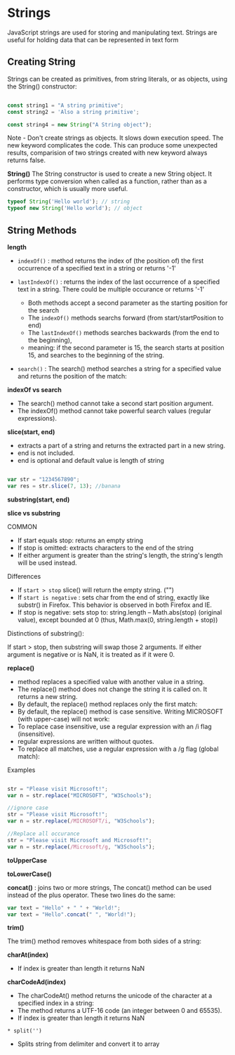 
# Strings

JavaScript strings are used for storing and manipulating text. Strings are useful for holding data that can be represented in text form

## Creating String

Strings can be created as primitives, from string literals, or as objects, using the String() constructor:

```js

const string1 = "A string primitive";
const string2 = 'Also a string primitive';

const string4 = new String("A String object");

```

Note - Don't create strings as objects. It slows down execution speed. The new keyword complicates the code. This can produce some unexpected results, comparision of two strings created with new keyword always returns false.

**String()** 
The String constructor is used to create a new String object. It performs type conversion when called as a function, rather than as a constructor, which is usually more useful.

```js
typeof String('Hello world'); // string
typeof new String('Hello world'); // object
```


## String Methods

**length**

* `indexOf()` : method returns the index of (the position of) the first occurrence of a specified text in a string or returns '-1'
* `lastIndexOf()` : returns the index of the last occurrence of a specified text in a string. There could be multiple occurance or returns '-1'
    
    * Both methods accept a second parameter as the starting position for the search
    * The `indexOf()` methods searchs forward (from start/startPosition to end)
    * The `lastIndexOf()` methods searches backwards (from the end to the beginning), 
    * meaning: if the second parameter is 15, the search starts at position 15, and searches to the beginning of the string.


* `search()` : The search() method searches a string for a specified value and returns the position of the match:


**indexOf vs search**

- The search() method cannot take a second start position argument.
- The indexOf() method cannot take powerful search values (regular expressions).

**slice(start, end)**  

- extracts a part of a string and returns the extracted part in a new string. 
- end is not included.
- end is optional and default value is length of string

```js

var str = "1234567890";
var res = str.slice(7, 13); //banana
```

**substring(start, end)**

**slice vs substring**

COMMON

  - If start equals stop: returns an empty string
  - If stop is omitted: extracts characters to the end of the string
  - If either argument is greater than the string's length, the string's length will be used instead.

Differences

  - If `start > stop`  slice() will return the empty string. ("")
  - If `start is negative` : sets char from the end of string, exactly like substr() in Firefox. This behavior is observed in both Firefox and IE.
   - If stop is negative: sets stop to: string.length – Math.abs(stop) (original value), except bounded at 0 (thus, Math.max(0, string.length + stop))

Distinctions of substring():

If start > stop, then substring will swap those 2 arguments.
If either argument is negative or is NaN, it is treated as if it were 0.



**replace()** 
  - method replaces a specified value with another value in a string. 
  - The replace() method does not change the string it is called on. It returns a new string.
  - By default, the replace() method replaces only the first match:
  - By default, the replace() method is case sensitive. Writing MICROSOFT (with upper-case) will not work:
  - To replace case insensitive, use a regular expression with an /i flag (insensitive). 
  - regular expressions are written without quotes.
  - To replace all matches, use a regular expression with a /g flag (global match):

Examples
```js

str = "Please visit Microsoft!";
var n = str.replace("MICROSOFT", "W3Schools");

//ignore case
str = "Please visit Microsoft!";
var n = str.replace(/MICROSOFT/i, "W3Schools");

//Replace all occurance
str = "Please visit Microsoft and Microsoft!";
var n = str.replace(/Microsoft/g, "W3Schools");

````
**toUpperCase**

**toLowerCase()**

**concat()** : joins two or more strings, The concat() method can be used instead of the plus operator. These two lines do the same:

```js
var text = "Hello" + " " + "World!";
var text = "Hello".concat(" ", "World!");
```

**trim()**

The trim() method removes whitespace from both sides of a string:

**charAt(index)**

  - If index is greater than length it returns NaN

**charCodeAd(index)**

* The charCodeAt() method returns the unicode of the character at a specified index in a string:
* The method returns a UTF-16 code (an integer between 0 and 65535).
* If index is greater than length it returns NaN

`* split('')`

- Splits string from delimiter and convert it to array